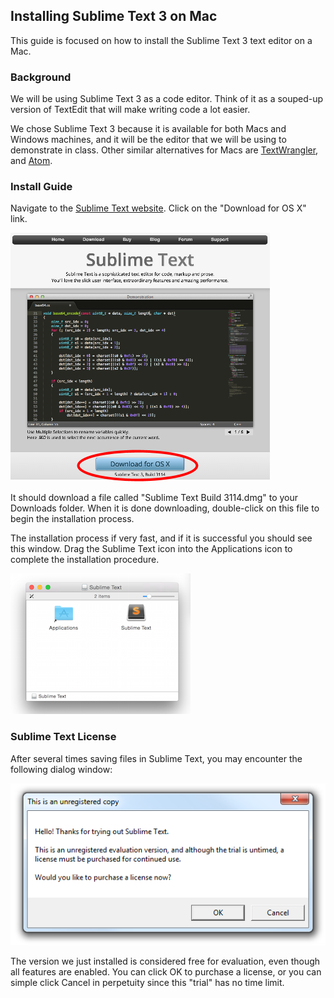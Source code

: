 ## Installing Sublime Text 3 on Mac

This guide is focused on how to install the Sublime Text 3 text editor on a Mac.

### Background

We will be using Sublime Text 3 as a code editor. Think of it as a souped-up version of TextEdit that will make writing code a lot easier.

We chose Sublime Text 3 because it is available for both Macs and Windows machines, and it will be the editor that we will be using to demonstrate in class. Other similar alternatives for Macs are [TextWrangler](http://www.barebones.com/products/textwrangler/), and [Atom](https://atom.io/).

### Install Guide

Navigate to the [Sublime Text website](http://www.sublimetext.com/). Click on the "Download for OS X" link.

![sublime_text_windows_install](../images/sublime_text_mac_install.png)

It should download a file called "Sublime Text Build 3114.dmg" to your Downloads folder. When it is done downloading, double-click on this file to begin the installation process.

The installation process if very fast, and if it is successful you should see this window. Drag the Sublime Text icon into the Applications icon to complete the installation procedure.

![sublime_mac_install_success](../images/sublime_mac_install_success.png)

### Sublime Text License

After several times saving files in Sublime Text, you may encounter the following dialog window:

![sublime_license](../images/sublime_license.png)

The version we just installed is considered free for evaluation, even though all features are enabled. You can click OK to purchase a license, or you can simple click Cancel in perpetuity since this "trial" has no time limit.